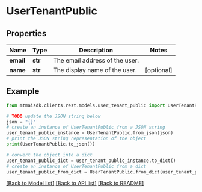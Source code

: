 # UserTenantPublic


## Properties

Name | Type | Description | Notes
------------ | ------------- | ------------- | -------------
**email** | **str** | The email address of the user. | 
**name** | **str** | The display name of the user. | [optional] 

## Example

```python
from mtmaisdk.clients.rest.models.user_tenant_public import UserTenantPublic

# TODO update the JSON string below
json = "{}"
# create an instance of UserTenantPublic from a JSON string
user_tenant_public_instance = UserTenantPublic.from_json(json)
# print the JSON string representation of the object
print(UserTenantPublic.to_json())

# convert the object into a dict
user_tenant_public_dict = user_tenant_public_instance.to_dict()
# create an instance of UserTenantPublic from a dict
user_tenant_public_from_dict = UserTenantPublic.from_dict(user_tenant_public_dict)
```
[[Back to Model list]](../README.md#documentation-for-models) [[Back to API list]](../README.md#documentation-for-api-endpoints) [[Back to README]](../README.md)


